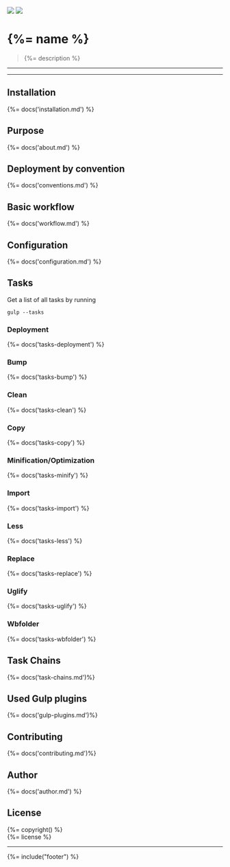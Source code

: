 [![](https://david-dm.org/stefanwalther/sense-go.png)](https://david-dm.org/stefanwalther/sense-go)
[![](https://travis-ci.org/stefanwalther/sense-go.svg?branch=master)](https://travis-ci.org/stefanwalther/sense-go.svg?branch=master)

# {%= name %}

> {%= description %}

---

<!-- toc -->

---

## Installation
{%= docs('installation.md') %}

## Purpose
{%= docs('about.md') %}

## Deployment by convention
{%= docs('conventions.md') %}

## Basic workflow
{%= docs('workflow.md') %}

## Configuration
{%= docs('configuration.md') %}

## Tasks
Get a list of all tasks by running

```
gulp --tasks
```

### Deployment
{%= docs('tasks-deployment') %}


### Bump
{%= docs('tasks-bump') %}

### Clean
{%= docs('tasks-clean') %}

### Copy
{%= docs('tasks-copy') %}

### Minification/Optimization
{%= docs('tasks-minify') %}

### Import
{%= docs('tasks-import') %}

### Less
{%= docs('tasks-less') %}

### Replace
{%= docs('tasks-replace') %}

### Uglify
{%= docs('tasks-uglify') %}

### Wbfolder
{%= docs('tasks-wbfolder') %}

## Task Chains
{%= docs('task-chains.md')%}

## Used Gulp plugins
{%= docs('gulp-plugins.md')%}

## Contributing
{%= docs('contributing.md')%}

## Author
{%= docs('author.md') %}

## License
{%= copyright() %}<br/> 
{%= license %}

***

{%= include("footer") %}
